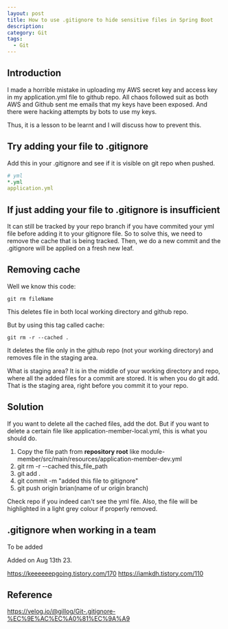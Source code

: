 ```yaml
---
layout: post
title: How to use .gitignore to hide sensitive files in Spring Boot
description:
category: Git
tags:
  - Git
---
```


## Introduction
I made a horrible mistake in uploading my AWS secret key and access
key in my application.yml file to github repo. All chaos followed suit
as both AWS and Github sent me emails that my keys have been exposed.
And there were hacking attempts by bots to use my keys. 

Thus, it is a lesson to be learnt and I will discuss how to prevent
this.

## Try adding your file to .gitignore 
Add this in your .gitignore and see if it is visible on git repo when pushed.
```yaml
# yml
*.yml
application.yml
```

## If just adding your file to .gitignore is insufficient
It can still be tracked by your repo branch if you have commited
your yml file before adding it to your gitignore file. So to solve this, we need
to remove the cache that is being tracked. Then, we do a new commit
and the .gitignore will be applied on a fresh new leaf.

## Removing cache
Well we know this code:
```gitignore
git rm fileName
```

This deletes file in both local working directory and github repo.

But by using this tag called cache:

```gitignore
git rm -r --cached .
```

It deletes the file only in the github repo (not your working
directory) and removes file in the staging area. 

What is staging area?
It is in the middle of your working directory and repo, where 
all the added files for a commit are stored. It is when you do git add.
That is the staging area, right before you commit it to your repo.


## Solution
If you want to delete all the cached files, add the dot. But if you
want to delete a certain file like application-member-local.yml, this
is what you should do.

1) Copy the file path from **repository root** like module-member/src/main/resources/application-member-dev.yml
2) git rm -r --cached this_file_path
3) git add .
4) git commit -m "added this file to gitignore"
5) git push origin brian(name of ur origin branch)

Check repo if you indeed can't see the yml file. Also, the file
will be highlighted in a light grey colour if properly removed.

## .gitignore when working in a team
To be added

Added on Aug 13th 23. 

https://keeeeeepgoing.tistory.com/170
https://iamkdh.tistory.com/110

## Reference
https://velog.io/@gillog/Git-.gitignore-%EC%9E%AC%EC%A0%81%EC%9A%A9

